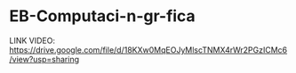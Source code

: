 # EB-Computaci-n-gr-fica
LINK VIDEO: https://drive.google.com/file/d/18KXw0MqEOJyMlscTNMX4rWr2PGzICMc6/view?usp=sharing
